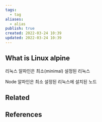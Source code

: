 ```yaml
---
tags:
  - tag
aliases:
  - alias
publish: true
created: 2022-03-24 10:39
updated: 2022-03-24 10:39
---
```


## What is Linux alpine

리눅스 알파인은 최소(minimal) 설정된 리눅스

Node 알파인은 최소 설정된 리눅스에 설치된 노드


## Related

## References

